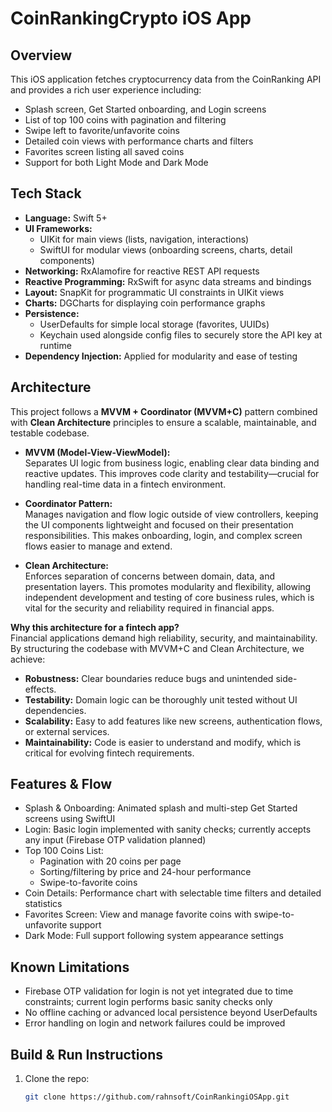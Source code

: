 # CoinRankingCrypto iOS App

## Overview

This iOS application fetches cryptocurrency data from the CoinRanking API and provides a rich user experience including:

- Splash screen, Get Started onboarding, and Login screens  
- List of top 100 coins with pagination and filtering  
- Swipe left to favorite/unfavorite coins  
- Detailed coin views with performance charts and filters  
- Favorites screen listing all saved coins  
- Support for both Light Mode and Dark Mode  

## Tech Stack

- **Language:** Swift 5+  
- **UI Frameworks:**  
  - UIKit for main views (lists, navigation, interactions)  
  - SwiftUI for modular views (onboarding screens, charts, detail components)  
- **Networking:** RxAlamofire for reactive REST API requests  
- **Reactive Programming:** RxSwift for async data streams and bindings  
- **Layout:** SnapKit for programmatic UI constraints in UIKit views  
- **Charts:** DGCharts for displaying coin performance graphs  
- **Persistence:**  
  - UserDefaults for simple local storage (favorites, UUIDs)  
  - Keychain used alongside config files to securely store the API key at runtime  
- **Dependency Injection:** Applied for modularity and ease of testing  

## Architecture

This project follows a **MVVM + Coordinator (MVVM+C)** pattern combined with **Clean Architecture** principles to ensure a scalable, maintainable, and testable codebase.

- **MVVM (Model-View-ViewModel):**  
  Separates UI logic from business logic, enabling clear data binding and reactive updates. This improves code clarity and testability—crucial for handling real-time data in a fintech environment.

- **Coordinator Pattern:**  
  Manages navigation and flow logic outside of view controllers, keeping the UI components lightweight and focused on their presentation responsibilities. This makes onboarding, login, and complex screen flows easier to manage and extend.

- **Clean Architecture:**  
  Enforces separation of concerns between domain, data, and presentation layers. This promotes modularity and flexibility, allowing independent development and testing of core business rules, which is vital for the security and reliability required in financial apps.

**Why this architecture for a fintech app?**  
Financial applications demand high reliability, security, and maintainability. By structuring the codebase with MVVM+C and Clean Architecture, we achieve:  
- **Robustness:** Clear boundaries reduce bugs and unintended side-effects.  
- **Testability:** Domain logic can be thoroughly unit tested without UI dependencies.  
- **Scalability:** Easy to add features like new screens, authentication flows, or external services.  
- **Maintainability:** Code is easier to understand and modify, which is critical for evolving fintech requirements.

## Features & Flow

- Splash & Onboarding: Animated splash and multi-step Get Started screens using SwiftUI  
- Login: Basic login implemented with sanity checks; currently accepts any input (Firebase OTP validation planned)  
- Top 100 Coins List:  
  - Pagination with 20 coins per page  
  - Sorting/filtering by price and 24-hour performance  
  - Swipe-to-favorite coins  
- Coin Details: Performance chart with selectable time filters and detailed statistics  
- Favorites Screen: View and manage favorite coins with swipe-to-unfavorite support  
- Dark Mode: Full support following system appearance settings  

## Known Limitations

- Firebase OTP validation for login is not yet integrated due to time constraints; current login performs basic sanity checks only  
- No offline caching or advanced local persistence beyond UserDefaults  
- Error handling on login and network failures could be improved  

## Build & Run Instructions

1. Clone the repo:  
   ```bash
   git clone https://github.com/rahnsoft/CoinRankingiOSApp.git
